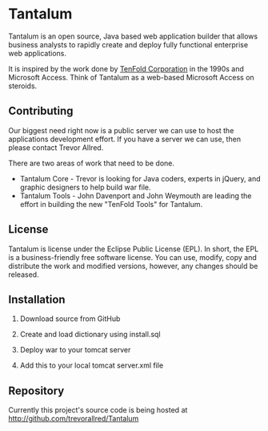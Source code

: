 Tantalum
========

Tantalum is an open source, Java based web application builder that allows business analysts to rapidly create and deploy fully functional enterprise web applications.

It is inspired by the work done by [TenFold Corporation](http://www.tenfold.com/) in the 1990s and Microsoft Access. Think of Tantalum as a web-based Microsoft Access on steroids.

Contributing
------------
Our biggest need right now is a public server we can use to host the applications development effort. If you have a server we can use, then please contact Trevor Allred.

There are two areas of work that need to be done.
- Tantalum Core - Trevor is looking for Java coders, experts in jQuery, and graphic designers to help build war file.
- Tantalum Tools - John Davenport and John Weymouth are leading the effort in building the new "TenFold Tools" for Tantalum.

License
-------
Tantalum is license under the Eclipse Public License (EPL). In short, the EPL is a business-friendly free software license. You can use, modify, copy and distribute the work and modified versions, however, any changes should be released.

Installation
------------
1. Download source from GitHub
2. Create and load dictionary using install.sql
3. Deploy war to your tomcat server
4. Add this to your local tomcat server.xml file


	<Context docBase="Tantalum" path="/Tantalum" reloadable="true"
		source="org.eclipse.jst.jee.server:Tantalum">
		<Resource name="jdbc/tantalumDB" auth="Container" type="javax.sql.DataSource"
			maxActive="60" maxIdle="30" maxWait="10000" removeAbandoned="true"
			removeAbandonedTimeout="20" driverClassName="com.mysql.jdbc.Driver"
			logAbandoned="true" username="root" password=""
			url="jdbc:mysql://localhost:3306/tantalum_meta" />
	</Context>

Repository
----------
Currently this project's source code is being hosted at http://github.com/trevorallred/Tantalum


